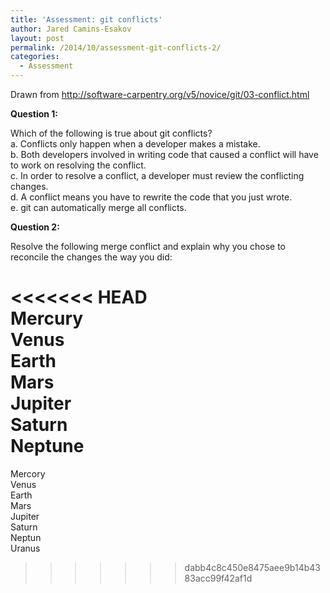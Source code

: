```yaml
---
title: 'Assessment: git conflicts'
author: Jared Camins-Esakov
layout: post
permalink: /2014/10/assessment-git-conflicts-2/
categories:
  - Assessment
---
```

Drawn from <http://software-carpentry.org/v5/novice/git/03-conflict.html>

**Question 1:**

Which of the following is true about git conflicts?  
a. Conflicts only happen when a developer makes a mistake.  
b. Both developers involved in writing code that caused a conflict will have to work on resolving the conflict.  
c. In order to resolve a conflict, a developer must review the conflicting changes.  
d. A conflict means you have to rewrite the code that you just wrote.  
e. git can automatically merge all conflicts.

**Question 2:**

Resolve the following merge conflict and explain why you chose to reconcile the changes the way you did:

<<<<<<< HEAD  
Mercury  
Venus  
Earth  
Mars  
Jupiter  
Saturn  
Neptune  
=======  
Mercory  
Venus  
Earth  
Mars  
Jupiter  
Saturn  
Neptun  
Uranus  
>>>>>>> dabb4c8c450e8475aee9b14b4383acc99f42af1d